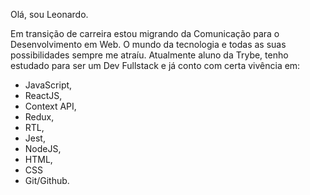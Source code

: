 Olá, sou Leonardo.

Em transição de carreira estou migrando da Comunicação para o Desenvolvimento em Web. O mundo da tecnologia e todas as suas possibilidades sempre me atraíu. Atualmente aluno da Trybe, tenho estudado para ser um Dev Fullstack e já conto com certa vivência em:

- JavaScript, 
- ReactJS, 
- Context API, 
- Redux, 
- RTL, 
- Jest, 
- NodeJS, 
- HTML, 
- CSS 
- Git/Github.


